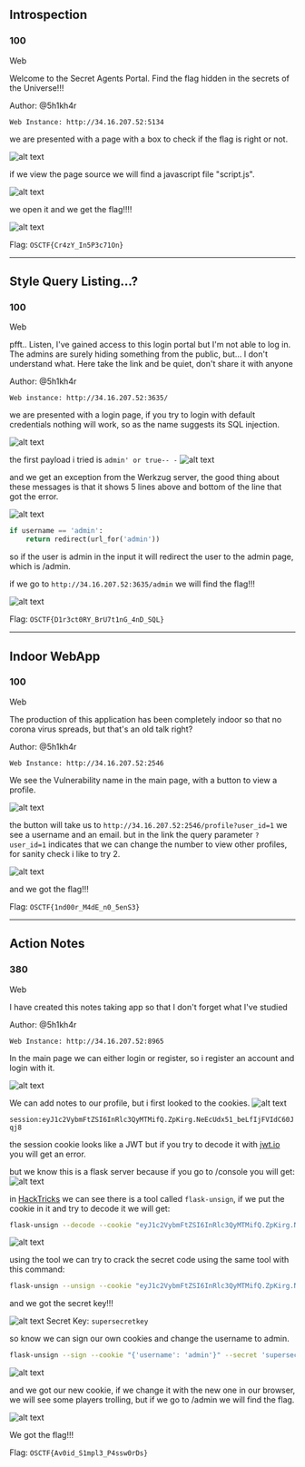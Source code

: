 
## Introspection

### 100

Web

Welcome to the Secret Agents Portal. Find the flag hidden in the secrets of the Universe!!!

Author: @5h1kh4r

`Web Instance: http://34.16.207.52:5134`


we are presented with a page with a box to check if the flag is right or not.

![alt text](</assets/img/osctf/Pasted image 20240713183437.png>)

if we view the page source we will find a javascript file "script.js".

![alt text](</assets/img/osctf/Pasted image 20240713183515.png>)

we open it and we get the flag!!!!

![alt text](</assets/img/osctf/Pasted image 20240713183540.png>)

Flag: `OSCTF{Cr4zY_In5P3c71On}`

---


## Style Query Listing...?

### 100

Web

pfft.. Listen, I've gained access to this login portal but I'm not able to log in. The admins are surely hiding something from the public, but... I don't understand what. Here take the link and be quiet, don't share it with anyone

Author: @5h1kh4r

`Web instance: http://34.16.207.52:3635/`

we are presented with a login page, if you try to login with default credentials nothing will work, so as the name suggests its SQL injection.

![alt text](</assets/img/osctf/Pasted image 20240713184020.png>)

the first payload i tried is `admin' or true-- -`
![alt text](</assets/img/osctf/Pasted image 20240713184058.png>)

and we get an exception from the Werkzug server, the good thing about these messages is that it shows 5 lines above and bottom of the line that got the error.

![alt text](</assets/img/osctf/Pasted image 20240713184219.png>)

```python
if username == 'admin':
	return redirect(url_for('admin'))
```

so if the user is admin in the input it will redirect the user to the admin page, which is /admin.

if we go to `http://34.16.207.52:3635/admin` we will find the flag!!!

![alt text](</assets/img/osctf/Pasted image 20240713184409.png>)


Flag: `OSCTF{D1r3ct0RY_BrU7t1nG_4nD_SQL}`

---

## Indoor WebApp

### 100

Web

The production of this application has been completely indoor so that no corona virus spreads, but that's an old talk right?

Author: @5h1kh4r

`Web Instance: http://34.16.207.52:2546`

We see the Vulnerability name in the main page, with a button to view a profile.

![alt text](</assets/img/osctf/Pasted image 20240713184705.png>)

the button will take us to `http://34.16.207.52:2546/profile?user_id=1`
we see a username and an email.
but in the link the query parameter `?user_id=1` indicates that we can change the number to view other profiles, for sanity check i like to try 2.

![alt text](</assets/img/osctf/Pasted image 20240713184930.png>)

and we got the flag!!!

Flag: `OSCTF{1nd00r_M4dE_n0_5enS3}`

---

## Action Notes

### 380

Web

I have created this notes taking app so that I don't forget what I've studied

Author: @5h1kh4r

`Web Instance: http://34.16.207.52:8965`

In the main page we can either login or register, so i register an account and login with it.

![alt text](</assets/img/osctf/Pasted image 20240713185204.png>)

We can add notes to our profile, but i first looked to the cookies.
![alt text](</assets/img/osctf/Pasted image 20240713185254.png>)


`session:eyJ1c2VybmFtZSI6InRlc3QyMTMifQ.ZpKirg.NeEcUdx51_beLfIjFVIdC60Jqj8`

the session cookie looks like a JWT but if you try to decode it with [jwt.io](https://jwt.io/)
you will get an error.

but we know this is a flask server because if you go to /console you will get:
![alt text](</assets/img/osctf/Pasted image 20240713185530.png>)

in [HackTricks](https://book.hacktricks.xyz/network-services-pentesting/pentesting-web/flask) we can see there is a tool called `flask-unsign`, if we put the cookie in it and try to decode it we will get:
```bash
flask-unsign --decode --cookie "eyJ1c2VybmFtZSI6InRlc3QyMTMifQ.ZpKirg.NeEcUdx51_beLfIjFVIdC60Jqj8"`
```

![alt text](</assets/img/osctf/Pasted image 20240713185817.png>)

using the tool we can try to crack the secret code using the same tool with this command:

```bash
flask-unsign --unsign --cookie "eyJ1c2VybmFtZSI6InRlc3QyMTMifQ.ZpKirg.NeEcUdx51_beLfIjFVIdC60Jqj8"
```

and we got the secret key!!!

![alt text](</assets/img/osctf/Pasted image 20240713185944.png>)
Secret Key: `supersecretkey`

so know we can sign our own cookies and change the username to admin.

```bash
flask-unsign --sign --cookie "{'username': 'admin'}" --secret 'supersecretkey'
```

![alt text](</assets/img/osctf/Pasted image 20240713190122.png>)

and we got our new cookie, if we change it with the new one in our browser, we will see some players trolling, but if we go to /admin we will find the flag.

![alt text](</assets/img/osctf/Pasted image 20240713190256.png>)

We got the flag!!!

Flag: `OSCTF{Av0id_S1mpl3_P4ssw0rDs}`

